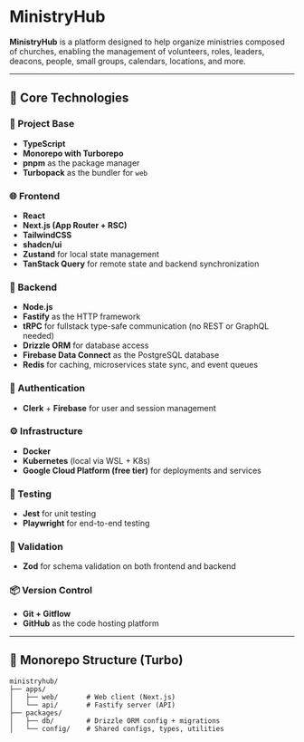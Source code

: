 # MinistryHub

**MinistryHub** is a platform designed to help organize ministries composed of churches, enabling the management of volunteers, roles, leaders, deacons, people, small groups, calendars, locations, and more.

---

## 🚀 Core Technologies

### 🔧 Project Base

- **TypeScript**
- **Monorepo with Turborepo**
- **pnpm** as the package manager
- **Turbopack** as the bundler for `web`

### 🌐 Frontend

- **React**
- **Next.js (App Router + RSC)**
- **TailwindCSS**
- **shadcn/ui**
- **Zustand** for local state management
- **TanStack Query** for remote state and backend synchronization

### 🧠 Backend

- **Node.js**
- **Fastify** as the HTTP framework
- **tRPC** for fullstack type-safe communication (no REST or GraphQL needed)
- **Drizzle ORM** for database access
- **Firebase Data Connect** as the PostgreSQL database
- **Redis** for caching, microservices state sync, and event queues

### 🔐 Authentication

- **Clerk** + **Firebase** for user and session management

### ⚙️ Infrastructure

- **Docker**
- **Kubernetes** (local via WSL + K8s)
- **Google Cloud Platform (free tier)** for deployments and services

### 🧪 Testing

- **Jest** for unit testing
- **Playwright** for end-to-end testing

### 🧹 Validation

- **Zod** for schema validation on both frontend and backend

### 📦 Version Control

- **Git + Gitflow**
- **GitHub** as the code hosting platform

---

## 📁 Monorepo Structure (Turbo)

```plaintext
ministryhub/
├── apps/
│   ├── web/       # Web client (Next.js)
│   └── api/       # Fastify server (API)
├── packages/
│   ├── db/        # Drizzle ORM config + migrations
│   └── config/    # Shared configs, types, utilities
